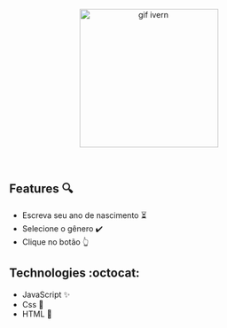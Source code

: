 <p  align="center">
<img  src="https://media.giphy.com/media/YMecnb3DRb8P4tKCJS/giphy.gif" height="250" alt="gif ivern">
</p>
<br/>

## Features :mag:

* Escreva seu ano de nascimento :hourglass_flowing_sand:
* Selecione o gênero :heavy_check_mark:
* Clique no botão :point_up_2:

## Technologies :octocat:
* JavaScript :sparkles:
* Css :nail_care:
* HTML :hammer:	
